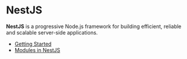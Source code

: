 # NestJS

**NestJS** is a progressive Node.js framework for building efficient, reliable and scalable server-side applications.

- [Getting Started](./getting-started.md)
- [Modules in NestJS](./nest-modules.md)

